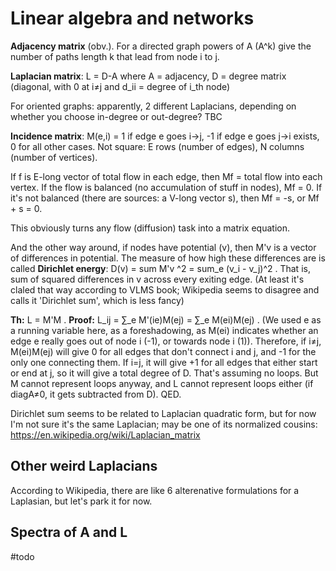 # Linear algebra and networks

**Adjacency matrix** (obv.). For a directed graph powers of A (A^k) give the number of paths length k that lead from node i to j.

**Laplacian matrix**: L = D-A where A = adjacency, D = degree matrix (diagonal, with 0 at i≠j and d_ii = degree of i_th node)

For oriented graphs: apparently, 2 different Laplacians, depending on whether you choose in-degree or out-degree? TBC

**Incidence matrix**: M(e,i) = 1 if edge e goes i->j, -1 if edge e goes  j->i exists, 0 for all other cases. Not square: E rows (number of edges), N columns (number of vertices).

If f is E-long vector of total flow in each edge, then Mf = total flow into each vertex. If the flow is balanced (no accumulation of stuff in nodes), Mf = 0. If it's not balanced (there are sources: a V-long vector s), then Mf = -s, or Mf + s = 0.

This obviously turns any flow (diffusion) task into a matrix equation.

And the other way around, if nodes have potential (v), then M'v is a vector of differences in potential. The measure of how high these differences are is called **Dirichlet energy**: D(v) = sum M'v ^2  = sum_e (v_i - v_j)^2 . That is, sum of squared differences in v across every exiting edge. (At least it's claled that way according to VLMS book;  Wikipedia seems to disagree and calls it 'Dirichlet sum', which is less fancy)

**Th:** L = M'M . **Proof:** L_ij = ∑_e M'(ie)M(ej) = ∑_e M(ei)M(ej) . (We used e as a running variable here, as a foreshadowing, as M(ei) indicates whether an edge e really goes out of node i (-1), or towards node i (1)). Therefore, if i≠j, M(ei)M(ej) will give 0 for all edges that don't connect i and j, and -1 for the only one connecting them. If i=j, it will give +1 for all edges that either start or end at j, so it will give a total degree of D. That's assuming no loops. But M cannot represent loops anyway, and L cannot represent loops either (if diagA≠0, it gets subtracted from D). QED.

Dirichlet sum seems to be related to Laplacian quadratic form, but for now I'm not sure it's the same Laplacian; may be one of its normalized cousins: https://en.wikipedia.org/wiki/Laplacian_matrix

## Other weird Laplacians

According to Wikipedia, there are like 6 alterenative formulations for a Laplasian, but let's park it for now.

## Spectra of A and L

#todo